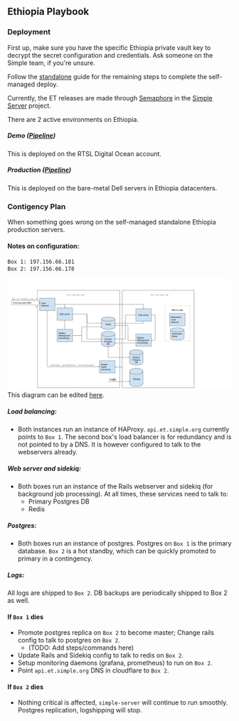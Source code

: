 ## Ethiopia Playbook

### Deployment

First up, make sure you have the specific Ethiopia private vault key to decrypt the secret configuration and credentials. Ask someone on the Simple team, if you're unsure.

Follow the [standalone](../standalone/README.md) guide for the remaining steps to complete the self-managed deploy.

Currently, the ET releases are made through [Semaphore](https://resolvetosavelives.semaphoreci.com) in the [Simple Server](https://github.com/simpledotorg/simple-server) project.

There are 2 active environments on Ethiopia.

##### Demo ([Pipeline](https://github.com/simpledotorg/simple-server/blob/master/.semaphore/ethiopia_demo_deployment.yml))

This is deployed on the RTSL Digital Ocean account.

##### Production ([Pipeline](https://github.com/simpledotorg/simple-server/blob/master/.semaphore/ethiopia_production_deployment.yml))
This is deployed on the bare-metal Dell servers in Ethiopia datacenters.

### Contigency Plan

When something goes wrong on the self-managed standalone Ethiopia production servers.

#### Notes on configuration:
```
Box 1: 197.156.66.181
Box 2: 197.156.66.178
```

![Ethiopia Server Topography](ethiopia-server-topography.png)
This diagram can be edited [here](https://docs.google.com/drawings/d/1iEGHXp1xEOsAVg8zKHnIB17sQHRZdeES9XDjacTSTFA/edit).

##### Load balancing:
- Both instances run an instance of HAProxy. `api.et.simple.org` currently points to `Box 1`. The second box's load balancer
is for redundancy and is not pointed to by a DNS. It is however configured to talk to the webservers already.

##### Web server and sidekiq:
- Both boxes run an instance of the Rails webserver and sidekiq (for background job processing). At all times, these services need to talk to:
    - Primary Postgres DB
    - Redis

##### Postgres:
- Both boxes run an instance of postgres. Postgres on `Box 1` is the primary database. `Box 2` is a hot standby, which can be
  quickly promoted to primary in a contingency.

##### Logs:

All logs are shipped to `Box 2`. DB backups are periodically shipped to Box 2 as well.

#### If `Box 1` dies

- Promote postgres replica on `Box 2` to become master; Change rails config to talk to postgres on `Box 2`.
    - (TODO: Add steps/commands here)
- Update Rails and Sidekiq config to talk to redis on `Box 2`.
- Setup monitoring daemons (grafana, prometheus) to run on `Box 2`.
- Point `api.et.simple.org` DNS in cloudflare to `Box 2`.

#### If `Box 2` dies
- Nothing critical is affected, `simple-server` will continue to run smoothly. Postgres replication, logshipping will stop.
